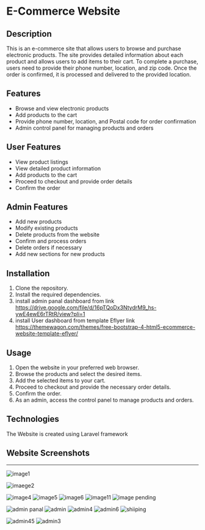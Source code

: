 # E-Commerce Website

## Description
This is an e-commerce site that allows users to browse and purchase electronic products. The site provides detailed information about each product and allows users to add items to their cart. To complete a purchase, users need to provide their phone number, location, and zip code. Once the order is confirmed, it is processed and delivered to the provided location.

## Features
- Browse and view electronic products
- Add products to the cart
- Provide phone number, location, and Postal code for order confirmation
- Admin control panel for managing products and orders

## User Features
- View product listings
- View detailed product information
- Add products to the cart
- Proceed to checkout and provide order details
- Confirm the order

## Admin Features
- Add new products
- Modify existing products
- Delete products from the website
- Confirm and process orders
- Delete orders if necessary
- Add new sections for new products

## Installation
1. Clone the repository.
2. Install the required dependencies.
3. install admin panal dashboard from link https://drive.google.com/file/d/16pTQoDx3NtydrM9_hs-ywE4ewE6rTRtR/view?pli=1
4. install User dashboard from  template Eflyer link https://themewagon.com/themes/free-bootstrap-4-html5-ecommerce-website-template-eflyer/ 


## Usage
1. Open the website in your preferred web browser.
2. Browse the products and select the desired items.
3. Add the selected items to your cart.
4. Proceed to checkout and provide the necessary order details.
5. Confirm the order.
6. As an admin, access the control panel to manage products and orders.

## Technologies
The Website is created using Laravel framework

## Website Screenshots
------------------------------
![image1](https://github.com/ebrahimabdallah/ecommerce/assets/119238955/7a097b3f-7a50-4a2d-b1af-ba72cab4783f)

![imaege2](https://github.com/ebrahimabdallah/ecommerce/assets/119238955/22010fb4-52e3-47f0-a373-796bdabfe2a1)

![image4](https://github.com/ebrahimabdallah/ecommerce/assets/119238955/782bcb24-32f9-4d31-84e0-4222dde13eef)
![image5](https://github.com/ebrahimabdallah/ecommerce/assets/119238955/6cd5afce-3113-47b1-bbf9-6a162737e358)
![image6](https://github.com/ebrahimabdallah/ecommerce/assets/119238955/35b77d6a-5fea-4b83-830a-c00aea7d17d7)
![image11](https://github.com/ebrahimabdallah/ecommerce/assets/119238955/efa84a9c-0ceb-413c-8e9e-ad7a83b557fa)
![image pending](https://github.com/ebrahimabdallah/ecommerce/assets/119238955/174ebfc7-9944-4ed6-aefe-4aa3c044c774)

![admin panal](https://github.com/ebrahimabdallah/ecommerce/assets/119238955/f33a477c-7581-4db3-b526-dac81e1c60af)
![admin](https://github.com/ebrahimabdallah/ecommerce/assets/119238955/c88c946c-c2fe-4e3c-91d8-062d195c8e30)
![admin4](https://github.com/ebrahimabdallah/ecommerce/assets/119238955/d78778a3-b13d-4298-b35c-f94360a2d969)
![admin6](https://github.com/ebrahimabdallah/ecommerce/assets/119238955/52284d82-79e2-409d-ac5b-8b1f5295ed5f)
![shiiping](https://github.com/ebrahimabdallah/ecommerce/assets/119238955/4a75ed78-000f-44f4-9c72-a1dd48526b28)

![admin45](https://github.com/ebrahimabdallah/ecommerce/assets/119238955/5bf9c6f4-89c7-4f49-862f-8a39a5413621)
![admin3](https://github.com/ebrahimabdallah/ecommerce/assets/119238955/abe75200-0afd-49f4-9272-c085e7a5b0eb)

